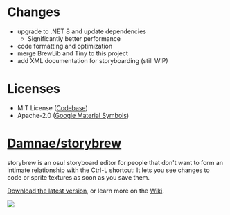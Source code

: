 # Changes
* upgrade to .NET 8 and update dependencies
    - Significantly better performance
* code formatting and optimization
* merge BrewLib and Tiny to this project
* add XML documentation for storyboarding (still WIP)

# Licenses
* MIT License ([Codebase](https://github.com/nolife/storybrew/blob/net8/LICENSE))
* Apache-2.0 ([Google Material Symbols](https://github.com/nolife99/storybrew/blob/net8/editor/Resources/MaterialIcons.otf))

# [Damnae/storybrew](https://github.com/Damnae/storybrew)

storybrew is an osu! storyboard editor for people that don't want to form an intimate relationship with the Ctrl-L shortcut: It lets you see changes to code or sprite textures as soon as you save them.

[Download the latest version](https://github.com/Damnae/storybrew/releases/latest), or learn more on the [Wiki](https://github.com/Damnae/storybrew/wiki/Getting-Started-%28Without-Programming%29).

[![](http://puu.sh/po6Tt/00d807e1ae.png)](https://github.com/Damnae/storybrew/wiki)